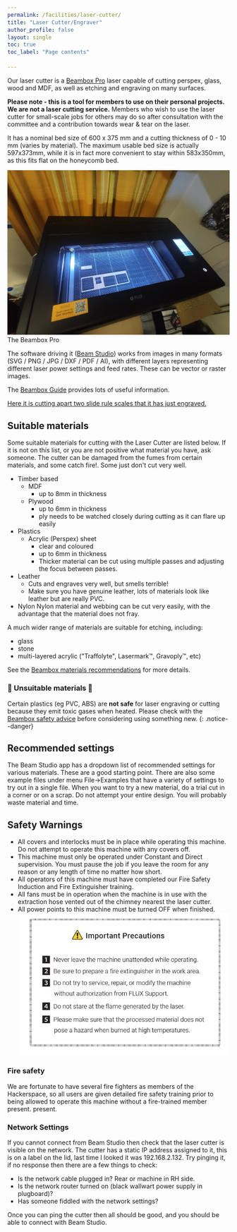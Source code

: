 ```yaml
---
permalink: /facilities/laser-cutter/
title: "Laser Cutter/Engraver"
author_profile: false
layout: single
toc: true
toc_label: "Page contents"

---
```


<!-- # Laser Cutter/Engraver (heading will be provided by Jekyll) -->

Our laser cutter is a <a href="https://flux3dp.com/beambox/" target="_blank">Beambox Pro</a>
laser capable of cutting perspex, glass, wood and MDF, as well as etching and engraving on many surfaces. 

**Please note - this is a tool for members to use on their personal projects. We are not a laser cutting service.**
Members who wish to use the laser cutter for small-scale jobs for others may do so after consultation with the committee and a contribution towards wear & tear on the laser.

It has a nominal bed size of 600 x 375 mm and a cutting thickness of 0 - 10 mm (varies by material).
The maximum usable bed size is actually 597x373mm, while it is in fact more convenient to stay within 583x350mm, as this fits flat on the honeycomb bed.

![Beambox](/assets/images/pages/laser-cutter/Beambox.jpg)
The Beambox Pro

The software driving it (<a href="https://flux3dp.com/beam-studio/" target="_blank">Beam
Studio</a>) works from images in many formats (SVG / PNG / JPG / DXF / PDF / AI),
with different layers representing different laser power settings and feed rates.
These can be vector or raster images.

The [Beambox Guide](https://support.flux3dp.com/hc/en-us/categories/360000121176-Beambox-Guide) provides lots of useful information.

[Here it is cutting apart two slide rule scales that it has just engraved.](https://vimeo.com/758348737)

## Suitable materials

Some suitable materials for cutting with the Laser Cutter are listed below. If it is not on this list,
or you are not positive what material you have, ask someone. The cutter can be damaged from the fumes
from certain materials, and some catch fire!. Some just don't cut very well.

- Timber based
    - MDF
        - up to 8mm in thickness
    - Plywood
        - up to 6mm in thickness
        - ply needs to be watched closely during cutting as it can flare up easily
- Plastics
    - Acrylic (Perspex) sheet
        - clear and coloured
        - up to 6mm in thickness
        - Thicker material can be cut using multiple passes and adjusting the focus between passes.
- Leather
    - Cuts and engraves very well, but smells terrible!
    - Make sure you have genuine leather, lots of materials look like leather but are really PVC.
- Nylon
    Nylon material and webbing can be cut very easily, with the advantage that the material does not fray.

A much wider range of materials are suitable for etching, including:

- glass
- stone
- multi-layered acrylic ("Traffolyte", Lasermark™, Gravoply™, etc)

See the [Beambox materials recommendations](https://support.flux3dp.com/hc/en-us/sections/360000226195-I-Materials) for more details.

### 🔴 Unsuitable materials 🔴

Certain plastics (eg PVC, ABS) are **not safe** for laser engraving or cutting because they emit toxic gases when heated. Please check with the [Beambox safety advice](https://support.flux3dp.com/hc/en-us/articles/4405448254095-Hazardous-Materials) before considering using something new.
{: .notice--danger}

## Recommended settings

The Beam Studio app has a dropdown list of recommended settings for
various materials. These are a good starting point. There are also
some example files under menu File->Examples that have a variety of
settings to try out in a single file.
When you want to try a new material, do a trial cut in a corner or
on a scrap. Do not attempt your entire design. You will probably
waste material and time.

## Safety Warnings

-   All covers and interlocks must be in place while operating this
    machine. Do not attempt to operate this machine with any covers off.
-   This machine must only be operated under Constant and Direct
    supervision. You must pause the job if you leave the room for any
    reason or any length of time no matter how short.
-   All operators of this machine must have completed our Fire Safety
    Induction and Fire Extinguisher training.
-   All fans must be in operation when the machine is in use with the
    extraction hose vented out of the chimney nearest the laser cutter.
-   All power points to this machine must be turned OFF when finished.
![Beambox-safety](/assets/images/pages/laser-cutter/Beambox-safety.jpg)

### Fire safety

We are fortunate to have several fire fighters as members of the
Hackerspace, so all users are given detailed fire safety training prior
to being allowed to operate this machine without a fire-trained member present.
present.

### Network Settings

If you cannot connect from Beam Studio then check that the laser cutter is
visible on the network. The cutter has a static IP address assigned to it, this
is on a label on the lid, last time I looked it was 192.168.2.132.
Try pinging it, if no response then there are a few things to check:

* Is the network cable plugged in? Rear or machine in RH side.
* Is the network router turned on (black wallwart power supply in plugboard)?
* Has someone fiddled with the network settings?

Once you can ping the cutter then all should be good, and you should be
able to connect with Beam Studio.

